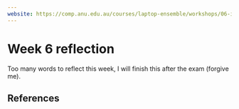 ```yaml
---
website: https://comp.anu.edu.au/courses/laptop-ensemble/workshops/06-interfaces/
---
```


# Week 6 reflection

Too many words to reflect this week, I will finish this after the exam (forgive me).

## References